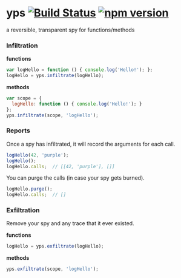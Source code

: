 # yps [![Build Status][travis-image]][travis-url] [![npm version][npm-image]][npm-url]

a reversible, transparent spy for functions/methods

### Infiltration

**functions**
```js
var logHello = function () { console.log('Hello!'); };
logHello = yps.infiltrate(logHello);
```

**methods**
```js
var scope = {
  logHello: function () { console.log('Hello!'); }
};
yps.infiltrate(scope, 'logHello');
```

### Reports

Once a spy has infiltrated, it will record the arguments for each call.
```js
logHello(42, 'purple');
logHello();
logHello.calls;  // [[42, 'purple'], []]
```

You can purge the calls (in case your spy gets burned).
```js
logHello.purge();
logHello.calls;  // []
```

### Exfiltration

Remove your spy and any trace that it ever existed.

**functions**
```js
logHello = yps.exfiltrate(logHello);
```

**methods**
```js
yps.exfiltrate(scope, 'logHello');
```

[travis-image]: https://travis-ci.org/reergymerej/spy.svg
[travis-url]: https://travis-ci.org/reergymerej/spy
[npm-image]: https://badge.fury.io/js/yps.svg
[npm-url]: https://www.npmjs.com/package/yps
